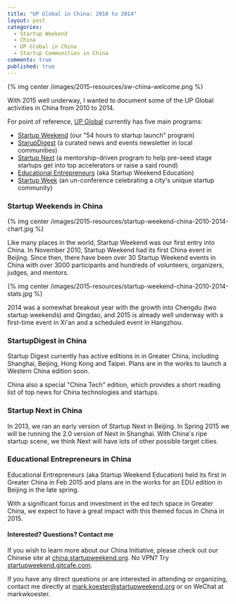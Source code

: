 ```yaml
---
title: "UP Global in China: 2010 to 2014"
layout: post
categories:
  - Startup Weekend
  - China
  - UP Global in China
  - Startup Communities in China
comments: true
published: true
---
```


{% img center /images/2015-resources/sw-china-welcome.png %}

With 2015 well underway, I wanted to document some of the UP Global activities in China from 2010 to 2014. 

<!--more-->

For point of reference, [UP Global](http://www.up.co/) currently has five main programs:

* [Startup Weekend](http://startupweekend.org) (our "54 hours to startup launch" program) 
* [StarupDigest](https://www.startupdigest.com/) (a curated news and events newsletter in local communities)
* [Startup Next](http://startupnext.co) (a mentorship-driven program to help pre-seed stage startups get into top accelerators or raise a said round)
* [Educational Entrepreneurs](http://www.educationentrepreneurs.co/) (aka Startup Weekend Education) 
* [Startup Week](http://www.startupweek.co/) (an un-conference celebrating a city's unique startup community)

### Startup Weekends in China

{% img center /images/2015-resources/startup-weekend-china-2010-2014-chart.jpg %}

Like many places in the world, Startup Weekend was our first entry into China. In November 2010, Startup Weekend had its first China event in Beijing. Since then, there have been over 30 Startup Weekend events in China with over 3000 participants and hundreds of volunteers, organizers, judges, and mentors.

{% img center /images/2015-resources/startup-weekend-china-2010-2014-stats.jpg %}

2014 was a somewhat breakout year with the growth into Chengdu (two startup weekends) and Qingdao, and 2015 is already well underway with a first-time event in Xi'an and a scheduled event in Hangzhou. 

### StartupDigest in China

Startup Digest currently has active editions in in Greater China, including Shanghai, Beijing, Hong Kong and Taipei. Plans are in the works to launch a Western China edition soon. 

China also a special "China Tech" edition, which provides a short reading list of top news for China technologies and startups. 

### Startup Next in China

In 2013, we ran an early version of Startup Next in Beijing. In Spring 2015 we will be running the 2.0 version of Next in Shanghai. With China's ripe startup scene, we think Next will have lots of other possible target cities. 

### Educational Entrepreneurs in China

Educational Entrepreneurs (aka Startup Weekend Education) held its first in Greater China in Feb 2015 and plans are in the works for an EDU edition in Beijing in the late spring. 

With a significant focus and investment in the ed tech space in Greater China, we expect to have a great impact with this themed focus in China in 2015. 

#### Interested? Questions? Contact me

If you wish to learn more about our China Initiative, please check out our Chinese site at [china.startupweekend.org](http://china.startupweekend.org). No VPN? Try [startupweekend.gitcafe.com](http://startupweekend.gitcafe.com).

If you have any direct questions or are interested in attending or organizing, contact me directly at [mark.koester@startupweekend.org](mailto:mark.koester@startupweekend.org) or on WeChat at markwkoester. 